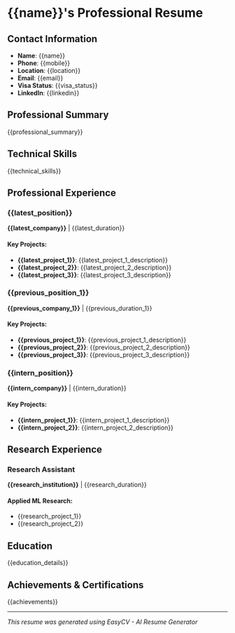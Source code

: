 # {{name}}'s Professional Resume

## Contact Information

- **Name**: {{name}}
- **Phone**: {{mobile}}
- **Location**: {{location}}
- **Email**: {{email}}
- **Visa Status**: {{visa_status}}
- **LinkedIn**: {{linkedin}}

## Professional Summary

{{professional_summary}}

## Technical Skills

{{technical_skills}}

## Professional Experience

### {{latest_position}}
**{{latest_company}}** | {{latest_duration}}

#### Key Projects:
- **{{latest_project_1}}**: {{latest_project_1_description}}
- **{{latest_project_2}}**: {{latest_project_2_description}}
- **{{latest_project_3}}**: {{latest_project_3_description}}

### {{previous_position_1}}
**{{previous_company_1}}** | {{previous_duration_1}}

#### Key Projects:
- **{{previous_project_1}}**: {{previous_project_1_description}}
- **{{previous_project_2}}**: {{previous_project_2_description}}
- **{{previous_project_3}}**: {{previous_project_3_description}}

### {{intern_position}}
**{{intern_company}}** | {{intern_duration}}

#### Key Projects:
- **{{intern_project_1}}**: {{intern_project_1_description}}
- **{{intern_project_2}}**: {{intern_project_2_description}}

## Research Experience

### Research Assistant
**{{research_institution}}** | {{research_duration}}

#### Applied ML Research:
- {{research_project_1}}
- {{research_project_2}}

## Education

{{education_details}}

## Achievements & Certifications

{{achievements}}

---

*This resume was generated using EasyCV - AI Resume Generator* 